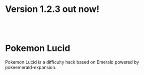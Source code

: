 # Version 1.2.3 out now!

<br>
<br>

# Pokemon Lucid

Pokemon Lucid is a difficulty hack based on Emerald powered by pokeemerald-expansion.

